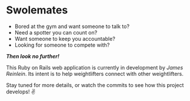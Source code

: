 # Swolemates

- Bored at the gym and want someone to talk to?
- Need a spotter you can count on?
- Want someone to keep you accountable?
- Looking for someone to compete with?

___Then look no further!___

This Ruby on Rails web application is currently in development by _James Reinlein_. Its intent is to help weightlifters connect with other weightlifters.

Stay tuned for more details, or watch the commits to see how this project develops! :v: